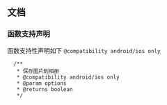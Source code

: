 ## 文档

### 函数支持声明

函数支持性声明如下 `@compatibility android/ios only`

```
  /**
   * 保存图片到相册
   * @compatibility android/ios only
   * @param options 
   * @returns boolean
   */
```